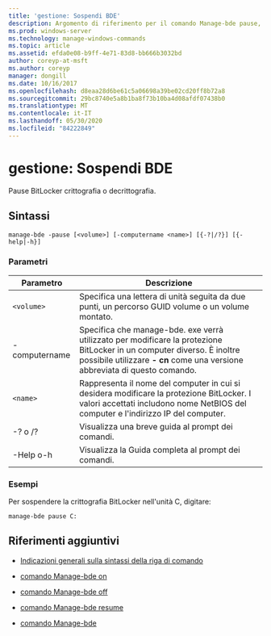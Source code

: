 ```yaml
---
title: 'gestione: Sospendi BDE'
description: Argomento di riferimento per il comando Manage-bde pause, che sospende la crittografia o la decrittografia di BitLocker.
ms.prod: windows-server
ms.technology: manage-windows-commands
ms.topic: article
ms.assetid: efda0e08-b9ff-4e71-83d8-bb666b3032bd
author: coreyp-at-msft
ms.author: coreyp
manager: dongill
ms.date: 10/16/2017
ms.openlocfilehash: d8eaa28d6be61c5a06698a39be02cd20ff8b72a8
ms.sourcegitcommit: 29bc8740e5a8b1ba8f73b10ba4d08afdf07438b0
ms.translationtype: MT
ms.contentlocale: it-IT
ms.lasthandoff: 05/30/2020
ms.locfileid: "84222849"
---
```

# <a name="manage-bde-pause"></a>gestione: Sospendi BDE

Pause BitLocker crittografia o decrittografia.

## <a name="syntax"></a>Sintassi

```
manage-bde -pause [<volume>] [-computername <name>] [{-?|/?}] [{-help|-h}]
```

### <a name="parameters"></a>Parametri

| Parametro | Descrizione |
| --------- | ----------- |
| `<volume>` | Specifica una lettera di unità seguita da due punti, un percorso GUID volume o un volume montato. |
| -computername | Specifica che manage-bde. exe verrà utilizzato per modificare la protezione BitLocker in un computer diverso. È inoltre possibile utilizzare **- cn** come una versione abbreviata di questo comando. |
| `<name>` | Rappresenta il nome del computer in cui si desidera modificare la protezione BitLocker. I valori accettati includono nome NetBIOS del computer e l'indirizzo IP del computer. |
| -? o /? | Visualizza una breve guida al prompt dei comandi. |
| -Help o-h | Visualizza la Guida completa al prompt dei comandi. |

### <a name="examples"></a>Esempi

Per sospendere la crittografia BitLocker nell'unità C, digitare:

```
manage-bde pause C:
```

## <a name="additional-references"></a>Riferimenti aggiuntivi

- [Indicazioni generali sulla sintassi della riga di comando](command-line-syntax-key.md)

- [comando Manage-bde on](manage-bde-on.md)

- [comando Manage-bde off](manage-bde-off.md)

- [comando Manage-bde resume](manage-bde-resume.md)

- [comando Manage-bde](manage-bde.md)
